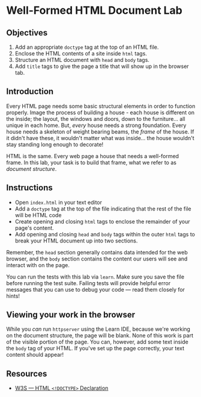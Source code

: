 # Well-Formed HTML Document Lab
<!Doctypehtml>
## Objectives

1. Add an appropriate `doctype` tag at the top of an HTML file.
2. Enclose the HTML contents of a site inside `html` tags.
3. Structure an HTML document with `head` and `body` tags.
4. Add `title` tags to give the page a title that will show up in the browser
   tab.

## Introduction

Every HTML page needs some basic structural elements in order to function
properly.  Image the process of building a house - each house is different on
the inside; the layout, the windows and doors, down to the furniture... all
unique in each home.  But, _every_ house needs a strong foundation.  Every house
needs a skeleton of weight bearing beams, the _frame_ of the house.  If it
didn't have these, it wouldn't matter what was inside... the house wouldn't stay
standing long enough to decorate!

HTML is the same.  Every web page a house that needs a well-formed frame. In
this lab, your task is to build that frame, what we refer to as _document
structure_.

## Instructions

* Open `index.html` in your text editor
* Add a `doctype` tag at the top of the
file indicating that the rest of the file will be HTML code
* Create opening and closing `html` tags to enclose the remainder of your page's
content.
* Add opening and closing `head` and `body` tags within the outer
`html` tags to break your HTML document up into two sections.

Remember, the `head` section generally contains data intended for the web
browser, and the `body` section contains the content our users will see and
interact with on the page.

You can run the tests with this lab via `learn`. Make sure you save the file
before running the test suite. Failing tests will provide helpful error
messages that you can use to debug your code — read them closely for hints!

## Viewing your work in the browser

While you _can_ run `httpserver` using the Learn IDE, because we're working on
the document structure, the page will be blank.  None of this work is part
of the visible portion of the page. You can, however, add some text inside the
`body` tag of your HTML.  If you've set up the page correctly, your text content
should appear!

## Resources

* [W3S — HTML `<!DOCTYPE>` Declaration](https://www.w3schools.com/tags/tag_doctype.asp)

